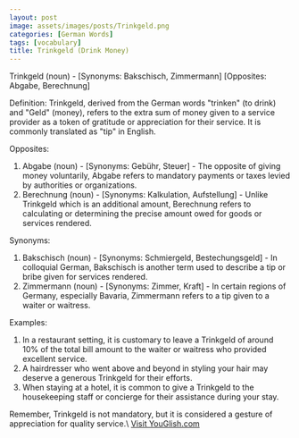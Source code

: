 ```yaml
---
layout: post
image: assets/images/posts/Trinkgeld.png
categories: [German Words]
tags: [vocabulary]
title: Trinkgeld (Drink Money)
---
```


Trinkgeld (noun) - [Synonyms: Bakschisch, Zimmermann] [Opposites: Abgabe, Berechnung]

Definition:
Trinkgeld, derived from the German words "trinken" (to drink) and "Geld" (money), refers to the extra sum of money given to a service provider as a token of gratitude or appreciation for their service. It is commonly translated as "tip" in English. 

Opposites:
1. Abgabe (noun) - [Synonyms: Gebühr, Steuer] - The opposite of giving money voluntarily, Abgabe refers to mandatory payments or taxes levied by authorities or organizations.
2. Berechnung (noun) - [Synonyms: Kalkulation, Aufstellung] - Unlike Trinkgeld which is an additional amount, Berechnung refers to calculating or determining the precise amount owed for goods or services rendered.

Synonyms:
1. Bakschisch (noun) - [Synonyms: Schmiergeld, Bestechungsgeld] - In colloquial German, Bakschisch is another term used to describe a tip or bribe given for services rendered.
2. Zimmermann (noun) - [Synonyms: Zimmer, Kraft] - In certain regions of Germany, especially Bavaria, Zimmermann refers to a tip given to a waiter or waitress.

Examples:
1. In a restaurant setting, it is customary to leave a Trinkgeld of around 10% of the total bill amount to the waiter or waitress who provided excellent service.
2. A hairdresser who went above and beyond in styling your hair may deserve a generous Trinkgeld for their efforts.
3. When staying at a hotel, it is common to give a Trinkgeld to the housekeeping staff or concierge for their assistance during your stay.

Remember, Trinkgeld is not mandatory, but it is considered a gesture of appreciation for quality service.\ <a id="yg-widget-0" class="youglish-widget" data-query="Trinkgeld" data-lang="german" data-components="8412" data-auto-start="0" data-bkg-color="theme_light" data-title="How%20to%20pronounce%20Trinkgeld%20in%20German"  rel="nofollow" href="https://youglish.com">Visit YouGlish.com</a><script async src="https://youglish.com/public/emb/widget.js" charset="utf-8"></script>